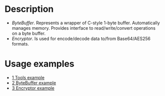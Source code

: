 # Description
- *ByteBuffer*. Represents a wrapper of C-style 1-byte buffer. Automatically manages memory. Provides interface to read/write/convert operations on a byte buffer.
- *Encryptor*. Is used for encode/decode data to/from Base64/AES256 formats.

# Usage examples
* [1 Tools example](https://github.com/darkessence87/psi-tools/blob/master/psi/examples/1_ToolsExamples.cpp)
* [2 ByteBuffer example](https://github.com/darkessence87/psi-tools/blob/master/psi/examples/2_ByteBufferExamples.cpp)
* [3 Encryptor example](https://github.com/darkessence87/psi-tools/blob/master/psi/examples/3_EncryptorExamples.cpp)
